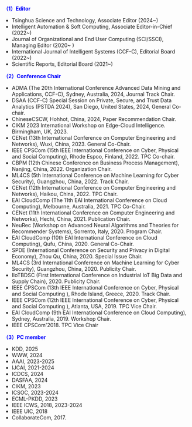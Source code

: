 **<span style="color: blue;">（1）Editor</span>**
- Tsinghua Science and Technology, Associate Editor (2024~)
- Intelligent Automation & Soft Computing,  Associate Editor-in-Chief  (2022~)
- Journal of Organizational and End User Computing (SCI/SSCI), Managing Editor (2020~ )
- International Journal of Intelligent Systems (CCF-C), Editorial Board (2022~)
- Scientific Reports, Editorial Board (2021~)

**<span style="color: blue;">（2）Conference Chair</span>**
- ADMA (The 20th International Conference Advanced Data Mining and Applications, CCF-C), Sydney, Australia, 2024, Journal Track Chair.
- DSAA (CCF-C) Special Session on Private, Secure, and Trust Data Analytics (PSTDA 2024), San Diego, United States, 2024, General Co-chair.
- ChineseCSCW, Hohhot, China,  2024, Paper Recommendation Chair.
- CIKM 2023 International Workshop on Edge-Cloud Intelligence. Birmingham, UK, 2023.
- CENet (13th International Conference on Computer Engineering and Networks), Wuxi, China, 2023. General Co-Chair.
- IEEE CPSCom (15th IEEE International Conference on Cyber, Physical and Social Computing), Rhode Espoo, Finland, 2022. TPC Co-chair.
- CBPM (12th Chinese Conference on Business Process Management), Nanjing, China, 2022. Organization Chair.
- ML4CS (5th International Conference on Machine Learning for Cyber Security), Guangzhou, China, 2022. Track Chair.
- CENet (12th International Conference on Computer Engineering and Networks), Haikou, China, 2022. TPC Chair.
- EAI CloudComp (The 11th EAI International Conference on Cloud Computing), Melbourne, Australia, 2021. TPC Co-Chair.
- CENet (11th International Conference on Computer Engineering and Networks), Hechi, China, 2021. Publication Chair.
- NeuRec (Workshop on Advanced Neural Algorithms and Theories for Recommender Systems), Sorrento, Italy, 2020. Program Chair.
- EAI CloudComp (10th EAI International Conference on Cloud Computing), Qufu, China, 2020. General Co-Chair.
- SPDE (International Conference on Security and Privacy in Digital Economy), Zhou Qu, China, 2020. Special Issue Chair.
- ML4CS (3rd International Conference on Machine Learning for Cyber Security), Guangzhou, China, 2020. Publicity Chair.
- IIoTBDSC (First International Conference on Industrial IoT Big Data and Supply Chain), 2020. Publicity Chair.
- IEEE CPSCom (13th IEEE International Conference on Cyber, Physical and Social Computing ), Rhode Island, Greece, 2020. Track Chair.
- IEEE CPSCom (12th IEEE International Conference on Cyber, Physical and Social Computing ), Atlanta, USA, 2019. TPC Vice Chair.
- EAI CloudComp (9th EAI International Conference on Cloud Computing), Sydney, Australia, 2019. Workshop Chair.
- IEEE CPSCom'2018. TPC Vice Chair

**<span style="color: blue;">（3）PC member</span>**
- KDD, 2025
- WWW, 2024
- AAAI, 2023-2025
- IJCAI, 2021-2024
- ICDCS, 2024
- DASFAA, 2024
- CIKM, 2023
- ICSOC, 2023-2024
- ECML-PKDD, 2023
- IEEE ICWS, 2018, 2023-2024
- IEEE UIC, 2018
- CollaborateCom, 2017.
